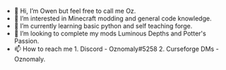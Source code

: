 - 👋 Hi, I’m Owen but feel free to call me Oz.
- 👀 I’m interested in Minecraft modding and general code knowledge.
- 🌱 I’m currently learning basic python and self teaching forge.
- 💞️ I’m looking to complete my mods Luminous Depths and Potter's Passion.
- 📫 How to reach me 1. Discord - Oznomaly#5258 2. Curseforge DMs - Oznomaly.
